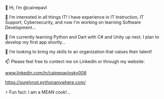 👋 Hi, I’m @cainepavl

👀 I’m interested in all things IT! I have experience in IT Instruction, IT Support, Cybersecurity, and now I'm working on learning Software Development...

🌱 I’m currently learning Python and Dart with C# and Unity up next. I plan to develop my first app shortly...

💞️ I’m looking to bring my skills to an organization that values their talent!

📫 Please feel free to contect me on LinkedIn or through my website:

www.linkedin.com/in/cainepavlosky008

https://surelynot.pythonanywhere.com/

⚡ Fun fact: I am a MEAN cook!...

